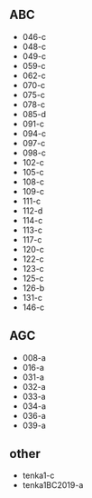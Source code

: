 ## ABC
- 046-c
- 048-c
- 049-c
- 059-c
- 062-c
- 070-c
- 075-c
- 078-c
- 085-d
- 091-c
- 094-c
- 097-c
- 098-c
- 102-c
- 105-c
- 108-c
- 109-c
- 111-c
- 112-d
- 114-c
- 113-c
- 117-c
- 120-c
- 122-c
- 123-c
- 125-c
- 126-b
- 131-c
- 146-c
## AGC
- 008-a
- 016-a
- 031-a
- 032-a
- 033-a
- 034-a
- 036-a
- 039-a
## other
- tenka1-c
- tenka1BC2019-a
